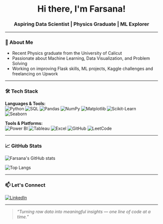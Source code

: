 <h1 align="center">Hi there, I'm Farsana!</h1>
<h3 align="center">Aspiring Data Scientist | Physics Graduate | ML Explorer</h3>

---

### 💫 About Me
- Recent Physics graduate from the University of Calicut   
- Passionate about Machine Learning, Data Visualization, and Problem Solving  
- Working on improving Flask skills, ML projects, Kaggle challenges and freelancing on Upwork  

---

### 🛠️ Tech Stack

**Languages & Tools:**  
![Python](https://img.shields.io/badge/-Python-3776AB?style=for-the-badge&logo=python&logoColor=white)
![SQL](https://img.shields.io/badge/-SQL-4479A1?style=for-the-badge&logo=postgresql&logoColor=white)
![Pandas](https://img.shields.io/badge/-Pandas-150458?style=for-the-badge&logo=pandas)
![NumPy](https://img.shields.io/badge/-NumPy-013243?style=for-the-badge&logo=numpy)
![Matplotlib](https://img.shields.io/badge/-Matplotlib-11557c?style=for-the-badge&logo=plotly&logoColor=white)
![Scikit-Learn](https://img.shields.io/badge/-Scikit--Learn-F7931E?style=for-the-badge&logo=scikit-learn&logoColor=white)
![Seaborn](https://img.shields.io/badge/-Seaborn-3776AB?style=for-the-badge)

**Tools & Platforms:**  
![Power BI](https://img.shields.io/badge/-Power%20BI-F2C811?style=for-the-badge&logo=powerbi&logoColor=black)
![Tableau](https://img.shields.io/badge/-Tableau-E97627?style=for-the-badge&logo=tableau&logoColor=white)
![Excel](https://img.shields.io/badge/-Excel-217346?style=for-the-badge&logo=microsoft-excel&logoColor=white)
![GitHub](https://img.shields.io/badge/-GitHub-181717?style=for-the-badge&logo=github)
![LeetCode](https://img.shields.io/badge/-LeetCode-FFA116?style=for-the-badge&logo=LeetCode&logoColor=black)

---

### 📈 GitHub Stats

![Farsana's GitHub stats](https://github-readme-stats.vercel.app/api?username=FarsanaDS&show_icons=true&theme=radical)

![Top Langs](https://github-readme-stats.vercel.app/api/top-langs/?username=FarsanaDS&layout=compact&theme=radical)

---

### 📫 Let's Connect
[![LinkedIn](https://img.shields.io/badge/LinkedIn-blue?style=for-the-badge&logo=linkedin)](https://www.linkedin.com/in/farsana-thasnem-pa/)


---

> *“Turning raw data into meaningful insights — one line of code at a time.”*
